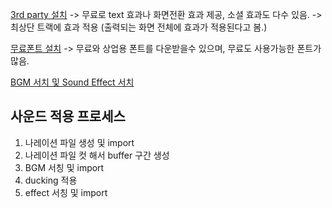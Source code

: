 
[3rd party 설치](https://misterhorse.com/)
-> 무료로 text 효과나 화면전환 효과 제공, 소셜 효과도 다수 있음.
-> 최상단 트랙에 효과 적용 (출력되는 화면 전체에 효과가 적용된다고 봄.)


[무료폰트 설치](https://noonnu.cc/)
-> 무료와 상업용 폰트를 다운받을수 있으며, 무료도 사용가능한 폰트가 많음.

[BGM 서치 및 Sound Effect 서치](https://pixabay.com/music/)

## 사운드 적용 프로세스
1. 나레이션 파일 생성 및 import
2. 나레이션 파일 컷 해서 buffer 구간 생성
3. BGM 서칭 및 import
4. ducking 적용
5. effect 서칭 및 import